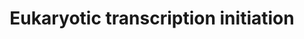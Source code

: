 ---
annotations:
- id: PW:0000100
  parent: regulatory pathway
  type: Pathway Ontology
  value: transcription pathway
authors:
- Nsalomonis
- MaintBot
- Thomas
- Christine Chichester
- LWackers
- Eweitz
description: 'In eukaryotes, RNA polymerase, and therefore the initiation of transcription,
  requires the presence of a core promoter sequence in the DNA. RNA polymerase is
  able to bind to core promoters in the presence of various specific transcription
  factors. The most common type of core promoter in eukaryotes is a short DNA sequence
  known as a TATA box. The TATA box, as a core promoter, is the binding site for a
  transcription factor known as TATA binding protein (TBP), which is itself a subunit
  of another transcription factor, called Transcription Factor II D (TFIID). After
  TFIID binds to the TATA box via the TBP, five more transcription factors and RNA
  polymerase combine around the TATA box in a series of stages to form a preinitiation
  complex. One transcription factor, DNA helicase, has helicase activity and so is
  involved in the separating of opposing strands of double-stranded DNA to provide
  access to a single-stranded DNA template. However, only a low, or basal, rate of
  transcription is driven by the preinitiation complex alone. Other proteins known
  as activators and repressors, along with any associated coactivators or corepressors,
  are responsible for modulating transcription rate.  Source: [[wikipedia:Transcription_(genetics)|Wikipedia]]'
last-edited: 2021-05-24
organisms:
- Danio rerio
redirect_from:
- /index.php/Pathway:WP344
- /instance/WP344
revision: null
schema-jsonld:
- '@context': https://schema.org/
  '@id': https://wikipathways.github.io/pathways/WP344.html
  '@type': Dataset
  creator:
    '@type': Organization
    name: WikiPathways
  description: 'In eukaryotes, RNA polymerase, and therefore the initiation of transcription,
    requires the presence of a core promoter sequence in the DNA. RNA polymerase is
    able to bind to core promoters in the presence of various specific transcription
    factors. The most common type of core promoter in eukaryotes is a short DNA sequence
    known as a TATA box. The TATA box, as a core promoter, is the binding site for
    a transcription factor known as TATA binding protein (TBP), which is itself a
    subunit of another transcription factor, called Transcription Factor II D (TFIID).
    After TFIID binds to the TATA box via the TBP, five more transcription factors
    and RNA polymerase combine around the TATA box in a series of stages to form a
    preinitiation complex. One transcription factor, DNA helicase, has helicase activity
    and so is involved in the separating of opposing strands of double-stranded DNA
    to provide access to a single-stranded DNA template. However, only a low, or basal,
    rate of transcription is driven by the preinitiation complex alone. Other proteins
    known as activators and repressors, along with any associated coactivators or
    corepressors, are responsible for modulating transcription rate.  Source: [[wikipedia:Transcription_(genetics)|Wikipedia]]'
  keywords:
  - ERCC2
  - GTF2E1
  - ILK
  - POLR1A
  - POLR1B
  - POLR1D
  - POLR2A
  - POLR2B
  - POLR2K
  - Polr1e
  - RPC2
  - TAF13
  - TAF5
  - TAF7
  - TAF9
  - ccnh
  - cdk7
  - ercc3
  - gtf2a2
  - gtf2b
  - gtf2e2
  - gtf2f2a
  - gtf2h1
  - gtf2h2
  - gtf2h3
  - gtf2h4
  - mnat1
  - polr2c
  - polr2eb
  - polr2f
  - polr2gl
  - polr2h
  - polr2i
  - polr2j
  - polr3d
  - polr3e
  - polr3h
  - polr3k
  - taf12
  - taf6
  - tbp
  license: CC0
  name: Eukaryotic transcription initiation
seo: CreativeWork
title: Eukaryotic transcription initiation
wpid: WP344
---